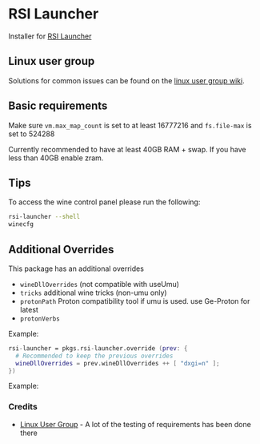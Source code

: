 # RSI Launcher

Installer for [RSI Launcher](https://robertsspaceindustries.com/)

## Linux user group

Solutions for common issues can be found on the
[linux user group wiki](https://starcitizen-lug.github.io).

## Basic requirements

Make sure `vm.max_map_count` is set to at least 16777216 and `fs.file-max` is
set to 524288

Currently recommended to have at least 40GB RAM + swap. If you have less than
40GB enable zram.

## Tips

To access the wine control panel please run the following:

```bash
rsi-launcher --shell
winecfg
```

## Additional Overrides

This package has an additional overrides

- `wineDllOverrides` (not compatible with useUmu)
- `tricks` additional wine tricks (non-umu only)
- `protonPath` Proton compatibility tool if umu is used. use Ge-Proton for
  latest
- `protonVerbs`

Example:

```nix
rsi-launcher = pkgs.rsi-launcher.override (prev: {
  # Recommended to keep the previous overrides
  wineDllOverrides = prev.wineDllOverrides ++ [ "dxgi=n" ];
})
```

Example:

### Credits

- [Linux User Group](https://starcitizen-lug.github.io) - A lot of the testing
  of requirements has been done there
